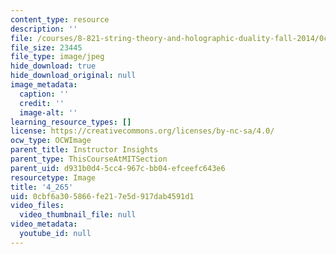 ```yaml
---
content_type: resource
description: ''
file: /courses/8-821-string-theory-and-holographic-duality-fall-2014/0cbf6a305866fe217e5d917dab4591d1_4-2652.jpg
file_size: 23445
file_type: image/jpeg
hide_download: true
hide_download_original: null
image_metadata:
  caption: ''
  credit: ''
  image-alt: ''
learning_resource_types: []
license: https://creativecommons.org/licenses/by-nc-sa/4.0/
ocw_type: OCWImage
parent_title: Instructor Insights
parent_type: ThisCourseAtMITSection
parent_uid: d931b0d4-5cc4-967c-bb04-efceefc643e6
resourcetype: Image
title: '4_265'
uid: 0cbf6a30-5866-fe21-7e5d-917dab4591d1
video_files:
  video_thumbnail_file: null
video_metadata:
  youtube_id: null
---
```

